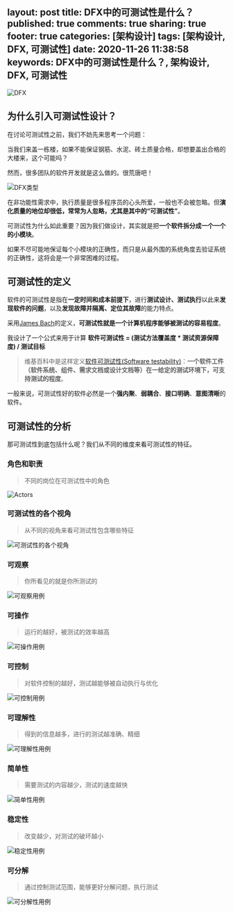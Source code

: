 layout: post
title: DFX中的可测试性是什么？
published: true
comments: true
sharing: true
footer: true
categories: [架构设计]
tags: [架构设计, DFX, 可测试性]
date: 2020-11-26 11:38:58
keywords: DFX中的可测试性是什么？, 架构设计, DFX, 可测试性
---

![DFX](/images/blog/DFX/DFX.jpg)

## 为什么引入可测试性设计？

在讨论可测试性之前，我们不妨先来思考一个问题：

当我们来盖一栋楼，如果不能保证钢筋、水泥、砖土质量合格，却想要盖出合格的大楼来，这个可能吗？

然而，很多团队的软件开发就是这么做的。很荒唐吧！

<!-- more -->

![DFX类型](/images/blog/DFX/DFX-Type.png)

在非功能性需求中，执行质量是很多程序员的心头所爱，一般也不会被忽略。但**演化质量的地位却很低，常常为人忽略，尤其是其中的“可测试性”**。

可测试性为什么如此重要？因为我们做设计，其实就是把**一个软件拆分成一个一个的小模块**。

如果不尽可能地保证每个小模块的正确性，而只是从最外围的系统角度去验证系统的正确性，这将会是一个非常困难的过程。

## 可测试性的定义

软件的可测试性是指在**一定时间和成本前提下**，进行**测试设计、测试执行**以此来**发现软件的问题**，以及**发现故障并隔离、定位其故障**的能力特点。

采用[James Bach](https://en.wikipedia.org/wiki/James_Marcus_Bach)的定义，**可测试性就是一个计算机程序能够被测试的容易程度**。

 我设计了一个公式来用于计算 **软件可测试性 = (测试方法覆盖度 * 测试资源保障度) / 测试目标**

> 维基百科中是这样定义[软件可测试性(Software testability)](https://zh.wikipedia.org/wiki/%E8%BB%9F%E9%AB%94%E5%8F%AF%E6%B8%AC%E8%A9%A6%E6%80%A7)：**一个软件工件（软件系统、组件、需求文档或设计文档等）在一给定的测试环境下，可支持测试的程度**。

一般来说，可测试性好的软件必然是一个**强内聚**、**弱耦合**、**接口明确**、**意图清晰**的软件。

## 可测试性的分析

那可测试性到底包括什么呢？我们从不同的维度来看可测试性的特征。

### 角色和职责

> 不同的岗位在可测试性中的角色

![Actors](/images/blog/DFX/testability/actors.png)

### 可测试性的各个视角

> 从不同的视角来看可测试性包含哪些特征

![可测试性的各个视角](/images/blog/DFX/testability/Usecase.png)

### 可观察

> 你所看见的就是你所测试的

![可观察用例](/images/blog/DFX/testability/can-be-viewed-usecase.png)

### 可操作

> 运行的越好，被测试的效率越高

![可操作用例](/images/blog/DFX/testability/operability-usecase.png)

### 可控制

> 对软件控制的越好，测试越能够被自动执行与优化

![可控制用例](/images/blog/DFX/testability/can-be-controlled-usecase.png)

### 可理解性

> 得到的信息越多，进行的测试越准确、精细

![可理解性用例](/images/blog/DFX/testability/can-understand-usecase.png)

### 简单性

> 需要测试的内容越少，测试的速度越快

![简单性用例](/images/blog/DFX/testability/simplicity-usecase.png)

### 稳定性

> 改变越少，对测试的破坏越小

![稳定性用例](/images/blog/DFX/testability/stability-usecase.png)

### 可分解

> 通过控制测试范围，能够更好分解问题，执行测试

![可分解性用例](/images/blog/DFX/testability/decomposability-usecase.png)